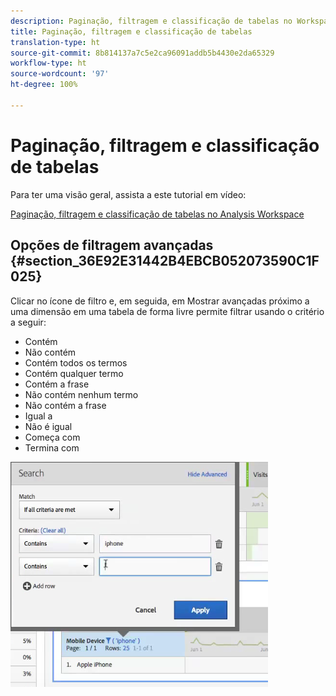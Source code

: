 ```yaml
---
description: Paginação, filtragem e classificação de tabelas no Workspace
title: Paginação, filtragem e classificação de tabelas
translation-type: ht
source-git-commit: 8b814137a7c5e2ca96091addb5b4430e2da65329
workflow-type: ht
source-wordcount: '97'
ht-degree: 100%

---
```



# Paginação, filtragem e classificação de tabelas

Para ter uma visão geral, assista a este tutorial em vídeo:

[Paginação, filtragem e classificação de tabelas no Analysis Workspace](https://docs.adobe.com/help/pt-BR/analytics-learn/tutorials/analysis-workspace/building-freeform-tables/pagination-filtering-sorting-tables.html)

## Opções de filtragem avançadas {#section_36E92E31442B4EBCB052073590C1F025}

Clicar no ícone de filtro e, em seguida, em Mostrar avançadas próximo a uma dimensão em uma tabela de forma livre permite filtrar usando o critério a seguir:

* Contém
* Não contém
* Contém todos os termos
* Contém qualquer termo
* Contém a frase
* Não contém nenhum termo
* Não contém a frase
* Igual a
* Não é igual
* Começa com
* Termina com

![](assets/advanced-filter.png)

